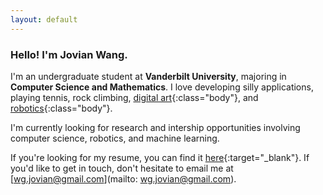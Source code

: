 ```yaml
---
layout: default
---
```


### Hello! I'm Jovian Wang.

I'm an undergraduate student at **Vanderbilt University**, majoring in **Computer Science and Mathematics**. I love developing silly applications, playing tennis, rock climbing, [digital art](/extras/art){:class="body"}, and [robotics](/extras/robotics){:class="body"}. </p>

I'm currently looking for research and intership opportunities involving computer science, robotics, and machine learning.

If you're looking for my resume, you can find it [here](assets/JovianWang_Resume.pdf){:target="_blank"}. If you'd like to get in touch, don't hesitate to email me at [wg.jovian@gmail.com](mailto: wg.jovian@gmail.com).